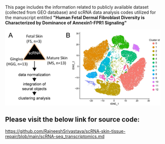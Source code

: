 This page includes the information related to publicly available dataset (collected from GEO database) and scRNA data analysis codes utilized for the manuscript entitled **"Human Fetal Dermal Fibroblast Diversity is Characterized by Dominance of Annexin1-FPR1 Signaling"**

<p align="center"> 
<img src="./scRNA_collection.jpg">
</p>



## Please visit the below link for source code:

https://github.com/RajneeshSrivastava/scRNA-skin-tissue-repair/blob/main/scRNA-seq_transcriptomics.md
